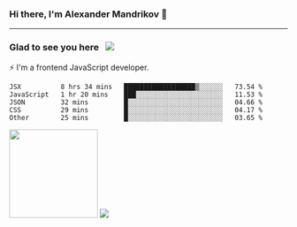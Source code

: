 ### Hi there, I'm Alexander Mandrikov 👋

- - -

### Glad to see you here &nbsp; ![](https://komarev.com/ghpvc/?username=nunsez&color=blue&label=visitors)

⚡ I'm a frontend JavaScript developer.

<!--
**nunsez/nunsez** is a ✨ _special_ ✨ repository because its `README.md` (this file) appears on your GitHub profile.

Here are some ideas to get you started:

- 🔭 I’m currently working on ...
- 🌱 I’m currently learning ...
- 👯 I’m looking to collaborate on ...
- 🤔 I’m looking for help with ...
- 💬 Ask me about ...
- 📫 How to reach me: ...
- 😄 Pronouns: ...
- ⚡ Fun fact: ...
-->


<!--START_SECTION:waka-->
```text
JSX          8 hrs 34 mins   ██████████████████▒░░░░░░   73.54 % 
JavaScript   1 hr 20 mins    ███░░░░░░░░░░░░░░░░░░░░░░   11.53 % 
JSON         32 mins         █░░░░░░░░░░░░░░░░░░░░░░░░   04.66 % 
CSS          29 mins         █░░░░░░░░░░░░░░░░░░░░░░░░   04.17 % 
Other        25 mins         █░░░░░░░░░░░░░░░░░░░░░░░░   03.65 % 
```
<!--END_SECTION:waka-->

<span>
<img height="160em" src="https://github-readme-stats.vercel.app/api?username=nunsez&show_icons=true&count_private=true&hide_border=true&hide=issues" />
<img src="https://github-readme-stats.vercel.app/api/top-langs/?username=nunsez&layout=compact&hide_border=true" />
</span>

<!--
[![willianrod's wakatime stats](https://github-readme-stats.vercel.app/api/wakatime?username=nunsez&hide_border=true)](https://github.com/anuraghazra/github-readme-stats)
-->
